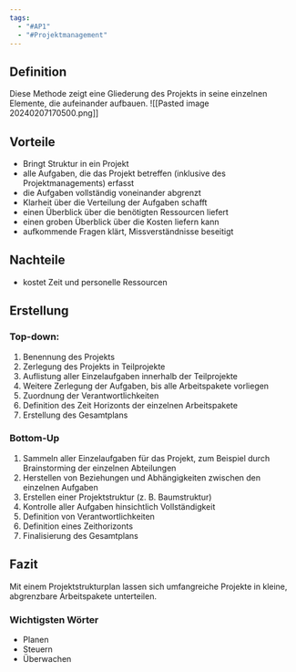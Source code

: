 ```yaml
---
tags:
  - "#AP1"
  - "#Projektmanagement"
---
```


## Definition
Diese Methode zeigt eine Gliederung des Projekts in seine einzelnen Elemente, die aufeinander aufbauen.
![[Pasted image 20240207170500.png]]
## Vorteile
+ Bringt Struktur in ein Projekt
+ alle Aufgaben, die das Projekt betreffen (inklusive des Projektmanagements) erfasst
+ die Aufgaben vollständig voneinander abgrenzt
+ Klarheit über die Verteilung der Aufgaben schafft
+ einen Überblick über die benötigten Ressourcen liefert
+ einen groben Überblick über die Kosten liefern kann
+ aufkommende Fragen klärt, Missverständnisse beseitigt

## Nachteile
+ kostet Zeit und personelle Ressourcen 

## Erstellung 
### Top-down:
1. Benennung des Projekts
2. Zerlegung des Projekts in Teilprojekte
3. Auflistung aller Einzelaufgaben innerhalb der Teilprojekte
4. Weitere Zerlegung der Aufgaben, bis alle Arbeitspakete vorliegen
5. Zuordnung der Verantwortlichkeiten
6. Definition des Zeit Horizonts der einzelnen Arbeitspakete
7. Erstellung des Gesamtplans

### Bottom-Up
1. Sammeln aller Einzelaufgaben für das Projekt, zum Beispiel durch Brainstorming der einzelnen Abteilungen
2. Herstellen von Beziehungen und Abhängigkeiten zwischen den einzelnen Aufgaben
3. Erstellen einer Projektstruktur (z. B. Baumstruktur)
4. Kontrolle aller Aufgaben hinsichtlich Vollständigkeit
5. Definition von Verantwortlichkeiten
6. Definition eines Zeithorizonts
7. Finalisierung des Gesamtplans

## Fazit
Mit einem Projektstrukturplan lassen sich umfangreiche Projekte in kleine, abgrenzbare Arbeitspakete unterteilen.

### Wichtigsten Wörter
+ Planen 
+ Steuern
+ Überwachen




